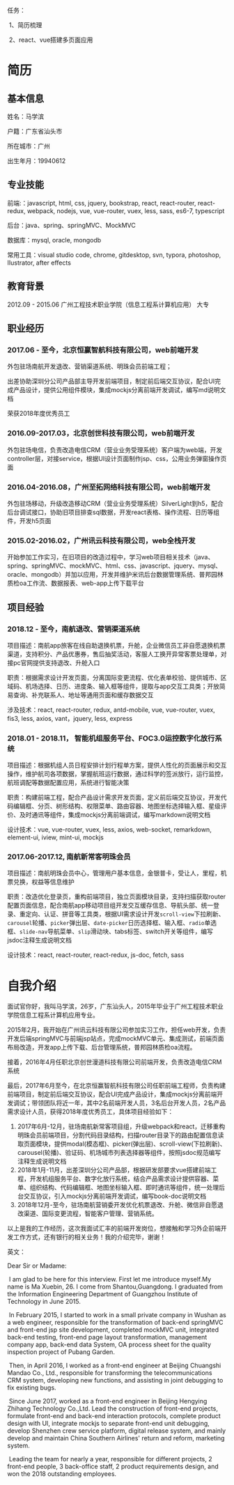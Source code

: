 任务：

​	1、简历梳理

​	2、react、vue搭建多页面应用

# 简历

## 基本信息

姓名：马学滨

户籍：广东省汕头市

所在城市：广州

出生年月：19940612

## 专业技能

前端:：javascript, html, css, jquery, bookstrap, react, react-router, react-redux, webpack, nodejs, vue, vue-router, vuex,  less, sass, es6-7, typescript

后台：java、spring、springMVC、MockMVC

数据库：mysql, oracle, mongodb

常用工具：visual studio code,  chrome, gitdesktop, svn, typora, photoshop, IIustrator, after effects

## 教育背景

2012.09 - 2015.06	广州工程技术职业学院（信息工程系计算机应用）	大专

## 职业经历

### 2017.06 - 至今，北京恒赢智航科技有限公司，web前端开发

外包驻场南航开发退改、营销渠道系统、明珠会员前端工程；

出差协助深圳分公司产品部主导开发前端项目，制定前后端交互协议，配合UI完成产品设计，提供公用组件模块，集成mockjs分离前端开发调试，编写md说明文档

荣获2018年度优秀员工

### 2016.09-2017.03，北京创世科技有限公司，web前端开发

外包驻场电信，负责改造电信CRM（营业业务受理系统）客户端为web端，开发controller层，对接service，根据UI设计页面制作jsp、css，公用业务弹窗操作页面

### 2016.04-2016.08，广州至拓网络科技有限公司，web前端开发

外包驻场移动，升级改造移动CRM（营业业务受理系统）SilverLight到h5，配合后台调试接口，协助旧项目排查sql数据，开发react表格、操作流程、日历等组件，开发h5页面

### 2015.02-2016.02，广州讯云科技有限公司，web全栈开发

开始参加工作实习，在旧项目的改造过程中，学习web项目相关技术（java、spring、springMVC、mockMVC、html、css、javascript、jquery、mysql、oracle、mongodb）并加以应用，开发并维护米讯后台数据管理系统、普邦园林质检oa工作流、数据报表、web-app上传下载平台

## 项目经验

### 2018.12 - 至今，南航退改、营销渠道系统

项目描述：南航app旅客在线自助退换机票，升舱，企业微信员工非自愿退换机票渠道，支持积分、产品优惠券，售后抽奖活动，客服人工换开异常客票处理单，对接pc官网提供支持退改、升舱入口

职责：根据需求设计开发页面，分离国际变更流程、优化表单校验、提供城市、区域码、机场选择、日历、进度条、输入框等组件，提取与app交互工具类；开放简易查询、补充联系人、地址等通用页面和缓存数据交互

涉及技术：react, react-router, redux, antd-mobile, vue, vue-router, vuex, fis3, less, axios, vant，jquery, less, express

### 2018.01 - 2018.11， 智能机组服务平台、FOC3.0运控数字化放行系统

项目描述：根据机组人员日程安排计划行程单方案，提供人性化的页面展示和交互操作，维护航司各项数据，掌握航班运行数据，通过科学的签派放行，运行监控，航班调配等数据配置应用，系统进行智能决策

职责：构建前端工程，配合产品设计需求开发页面，定义前后端交互协议，开发代码编辑框、分页、树形结构、权限菜单、路由容器、地图坐标选择输入框、星级评价、及时通讯等组件，集成mockjs分离前端调试，编写markdown说明文档

设计技术：vue, vue-router, vuex, less, axios, web-socket, remarkdown, element-ui, iview, mint-ui, mockjs

### 2017.06-2017.12, 南航新常客明珠会员

项目描述：南航明珠会员中心，管理用户基本信息，金银普卡，受让人，里程，机票兑换，权益等信息维护

职责：改造优化登录页，重构前端项目，独立页面模块目录，支持扫描获取router配置页面信息，配合南航app移动项目组开发交互缓存信息、导航头部、统一登录、重定向、认证、拼音等工具类，根据UI需求设计开发`scroll-view`下拉刷新、`carousel`轮播、`picker`弹出层、`date-picker`日历选择框、输入框、`radio`单选框、`slide-nav`导航菜单、`slip`滑动块、tabs标签、switch开关等组件，编写jsdoc注释生成说明文档

设计技术：react, react-router, react-redux, js-doc, fetch, sass 

# 自我介绍

​	面试官你好，我叫马学滨，26岁，广东汕头人，2015年毕业于广州工程技术职业学院信息工程系计算机应用专业。

​	2015年2月，我开始在广州讯云科技有限公司参加实习工作，担任web开发，负责开发后端springMVC与前端jsp站点，完成mockMVC单元、集成测试，前端页面布局改造，开发app上传下载、后台管理系统，普邦园林质检oa流程。

​	接着，2016年4月任职北京创世漫道科技有限公司前端开发，负责改造电信CRM系统

​	最后，2017年6月至今，在北京恒赢智航科技有限公司任职前端工程师，负责构建前端项目，制定前后端交互协议，配合UI完成产品设计，集成mockjs分离前端开发调试；带领团队将近一年，其中2名前端开发人员，3名后台开发人员，2名产品需求设计人员，获得2018年度优秀员工，具体项目经验如下：

1. 2017年6月-12月，驻场南航新常客项目组，升级webpack和react，迁移重构明珠会员前端项目，分割代码目录结构，扫描router目录下的路由配置信息读取页面模块，提供modal(模态框)、picker(弹出层)、scroll-view(下拉刷新)、carousel(轮播)、验证码、机场城市列表选择器等组件，按照jsdoc规范编写注释生成说明文档
2. 2018年1月-11月，出差深圳分公司产品部，根据研发部要求vue搭建前端工程，开发机组服务平台、数字化放行系统，结合产品需求设计提供容器、菜单、组织结构、代码编辑框、地图坐标输入框、即时通讯等组件，统一处理后台交互协议，引入mockjs分离前端开发调试，编写book-doc说明文档
3. 2018年12月-至今，驻场南航营销委开发优化机票退改、升舱、微信非自愿退改渠道、国际变更流程，智能客户管理、营销系统。

以上是我的工作经历，这次我面试汇丰的前端开发岗位，想接触和学习外企前端开发工作方式，还有银行的相关业务！我的介绍完毕，谢谢！

英文：

Dear Sir or Madame:

​	I am glad to be here for this interview. First let me introduce myself.My name is Ma Xuebin, 26. I come from Shantou,Guangdong. I graduated from the Information Engineering Department of Guangzhou Institute of Technology  in June 2015.

​	In February 2015, I started to work in a small private company in Wushan as a web engineer, responsible for the transformation of back-end springMVC and front-end jsp site development, completed mockMVC unit, integrated back-end testing, front-end page layout transformation, management company app, back-end data System, OA process sheet for the quality inspection project of Pubang Garden.

​	Then, in April 2016, I worked as a front-end engineer at Beijing Chuangshi Mandao Co., Ltd., responsible for transforming the telecommunications CRM system, developing new functions, and assisting in joint debugging to fix existing bugs.

​	Since June 2017, worked as a front-end engineer in Beijing Hengying Zhihang Technology Co.,Ltd. Lead the construction of front-end projects, formulate front-end and back-end interaction protocols, complete product design with UI, integrate mockjs to separate front-end unit debugging, develop Shenzhen crew service platform, digital release system, and mainly develop and maintain China Southern Airlines' return and reform, marketing system. 

​	Leading the team for nearly a year, responsible for different projects, 2 front-end people, 3 back-office staff, 2 product requirements design, and won the 2018 outstanding employees.